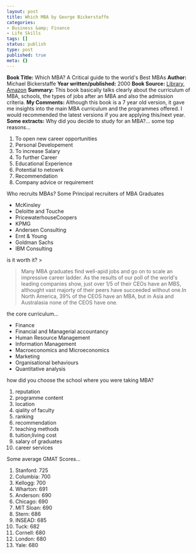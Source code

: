 ```yaml
---
layout: post
title: Which MBA by George Bickerstaffe
categories:
- Business &amp; Finance
- Life Skills
tags: []
status: publish
type: post
published: true
meta: {}
---
```

**Book Title:** Which MBA? A Critical guide to the world's Best MBAs **Author:** Michael Bickerstaffe **Year written/published:** 2000 **Book Source:** [Library](http://vistaweb.nlb.gov.sg/cgi-bin/cw_cgi?resultsScreen+22313+1+10+0), [Amazon](http://www.amazon.com/WHICH-MBA-critical-guide-worlds/dp/0273695363/ref=sr_1_1/002-7792776-8528010?ie=UTF8&s=books&qid=1186899421&sr=8-1) **Summary:** This book basically talks clearly about the curriculum of MBA, schools, the types of jobs after an MBA and also the admission criteria. **My Comments:** Although this book is a 7 year old version, it gave me insights into the main MBA curriculum and the programmes offered. I would recommended the latest versions if you are applying this/next year. **Some extracts:** Why did you decide to study for an MBA?... some top reasons...
1. To open new career opportunities
2. Personal Developement
3. To increase Salary
4. To further Career
5. Educational Experience
6. Potential to netowrk
7. Recommendation
8. Company advice or requirement

Who recruits MBAs? Some Principal recruiters of MBA Graduates
- McKinsley
- Deloitte and Touche
- PricewaterhouseCoopers
- KPMG
- Andersen Consulting
- Ernt & Young
- Goldman Sachs
- IBM Consulting

is it worth it? >  

> Many MBA graduates find well-apid jobs and go on to scale an impressive career ladder. As the results of our poll of the world's leading companies show, just over 1/5 of their CEOs have an MBS, althought vast majorty of their peers have succeeded without one.In North America, 39% of the CEOS have an MBA, but in Asia and Australasia none of the CEOS have one.

the core curriculum...
- Finance
- Financial and Managerial accountancy
- Human Resource Management
- Information Management
- Macroeconomics and Microeconomics
- Marketing
- Organisational behaviours
- Quantitative analysis

how did you choose the school where you were taking MBA?
1. reputation
2. programme content
3. location
4. qiality of faculty
5. ranking
6. recommendation
7. teaching methods
8. tuition;living cost
9. salary of graduates
10. career services

Some average GMAT Scores...
1. Stanford: 725
2. Columbia: 700
3. Kellogg: 700
4. Wharton: 691
5. Anderson: 690
6. Chicago: 690
7. MIT Sloan: 690
8. Stern: 686
9. INSEAD: 685
10. Tuck: 682
11. Cornell: 680
12. London: 680
13. Yale: 680
